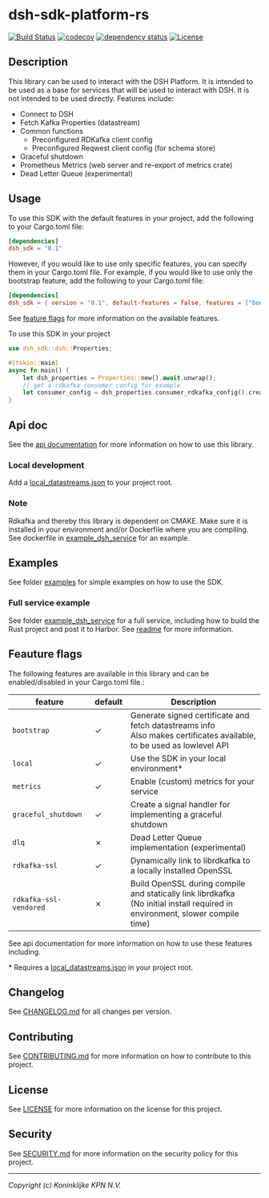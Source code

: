 # dsh-sdk-platform-rs

[![Build Status](https://github.com/kpn-dsh/dsh-sdk-platform-rs/actions/workflows/main.yaml/badge.svg)](https://github.com/kpn-dsh/dsh-sdk-platform-rs/actions/workflows/main.yaml)
[![codecov](https://codecov.io/gh/kpn-dsh/dsh-sdk-platform-rs/branch/main/graph/badge.svg)](https://codecov.io/gh/kpn-dsh/dsh-sdk-platform-rs)
[![dependency status](https://deps.rs/repo/github/kpn-dsh/dsh-sdk-platform-rs/status.svg)](https://deps.rs/repo/github/kpn-dsh/dsh-sdk-platform-rs)
[![License](https://img.shields.io/badge/License-Apache%202.0-blue.svg)](https://opensource.org/licenses/Apache-2.0)

## Description
This library can be used to interact with the DSH Platform. It is intended to be used as a base for services that will be used to interact with DSH. It is not intended to be used directly. Features include:
- Connect to DSH 
- Fetch Kafka Properties (datastream)
- Common functions 
  - Preconfigured RDKafka client config
  - Preconfigured Reqwest client config (for schema store)
- Graceful shutdown
- Prometheus Metrics (web server and re-export of metrics crate)
- Dead Letter Queue (experimental)

## Usage

To use this SDK with the default features in your project, add the following to your Cargo.toml file:
  
```toml
[dependencies]
dsh_sdk = "0.1"
```

However, if you would like to use only specific features, you can specify them in your Cargo.toml file. For example, if you would like to use only the bootstrap feature, add the following to your Cargo.toml file:
  
```toml
[dependencies]
dsh_sdk = { version = "0.1", default-features = false, features = ["bootstrap"] }
```

See [feature flags](#feature-flags) for more information on the available features.

To use this SDK in your project
```rust
use dsh_sdk::dsh::Properties;

#[tokio::main]
async fn main() {
    let dsh_properties = Properties::new().await.unwrap();
    // get a rdkafka consumer config for example
    let consumer_config = dsh_properties.consumer_rdkafka_config().create().unwrap();
}
```

## Api doc
See the [api documentation](https://docs.rs/dsh_sdk/latest/dsh_sdk/) for more information on how to use this library.

### Local development
Add a [local_datastreams.json](local_datastreams.json) to your project root.

### Note
Rdkafka and thereby this library is dependent on CMAKE. Make sure it is installed in your environment and/or Dockerfile where you are compiling.
See dockerfile in [example_dsh_service](/example_dsh_service/Dockerfile) for an example.

## Examples
See folder [examples](/examples/) for simple examples on how to use the SDK.

### Full service example
See folder [example_dsh_service](/example_dsh_service/) for a full service, including how to build the Rust project and post it to Harbor. See [readme](example_dsh_service/README.md) for more information.

## Feauture flags

The following features are available in this library and can be enabled/disabled in your Cargo.toml file.:

| **feature** | **default** | **Description** |
|---|---|---|
| `bootstrap` | &check; | Generate signed certificate and fetch datastreams info <br> Also makes certificates available, to be used as lowlevel API |
| `local` | &check; | Use the SDK in your local environment* |
| `metrics` | &check; | Enable (custom) metrics for your service |
| `graceful_shutdown` | &check; | Create a signal handler for implementing a graceful shutdown |
| `dlq` | &cross; | Dead Letter Queue implementation (experimental) |
| `rdkafka-ssl` | &check; | Dynamically link to librdkafka to a locally installed OpenSSL |
| `rdkafka-ssl-vendored` | &cross; | Build OpenSSL during compile and statically link librdkafka <br> (No initial install required in environment, slower compile time) |

See api documentation for more information on how to use these features including.

\* Requires a [local_datastreams.json](local_datastreams.json) in your project root.

## Changelog
See [CHANGELOG.md](CHANGELOG.md) for all changes per version.

## Contributing
See [CONTRIBUTING.md](CONTRIBUTING.md) for more information on how to contribute to this project.

## License
See [LICENSE](LICENSE) for more information on the license for this project.

## Security
See [SECURITY.md](SECURITY.md) for more information on the security policy for this project.

---
_Copyright (c) Koninklijke KPN N.V._ 
